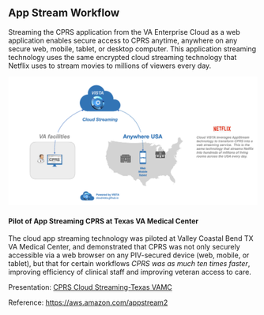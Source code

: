 ## App Stream Workflow

Streaming the CPRS application from the VA Enterprise Cloud as a web application enables secure access to CPRS anytime, anywhere on any secure web, mobile, tablet, or desktop computer. This application streaming technology uses the same encrypted cloud streaming technology that Netflix uses to stream movies to millions of viewers every day.

![](img/cloudstream-cprs.png)

#### Pilot of App Streaming CPRS at Texas VA Medical Center
The cloud app streaming technology was piloted at Valley Coastal Bend TX VA Medical Center, and demonstrated that CPRS was not only securely accessible via a web browser on any PIV-secured device (web, mobile, or tablet), but that for certain workflows *CPRS was as much ten times faster*, improving efficiency of clinical staff and improving veteran access to care.

Presentation:
[CPRS Cloud Streaming-Texas VAMC](https://github.com/cloudvista/cprs-flows/blob/main/cloudstream/img/cloud-streaming-CPRS-2020.pdf)

Reference: https://aws.amazon.com/appstream2
